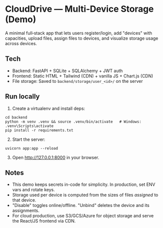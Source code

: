 CloudDrive — Multi‑Device Storage (Demo)
=======================================

A minimal full‑stack app that lets users register/login, add "devices" with capacities, upload files,
assign files to devices, and visualize storage usage across devices.

Tech
----
- Backend: FastAPI + SQLite + SQLAlchemy + JWT auth
- Frontend: Static HTML + Tailwind (CDN) + vanilla JS + Chart.js (CDN)
- File storage: Saved to `backend/storage/user_<id>/` on the server

Run locally
-----------
1) Create a virtualenv and install deps:

```
cd backend
python -m venv .venv && source .venv/bin/activate   # Windows: .venv\Scripts\activate
pip install -r requirements.txt
```

2) Start the server:

```
uvicorn app:app --reload
```

3) Open http://127.0.0.1:8000 in your browser.

Notes
-----
- This demo keeps secrets in-code for simplicity. In production, set ENV vars and rotate keys.
- Storage used per device is computed from the sizes of files *assigned* to that device.
- "Disable" toggles online/offline. "Unbind" deletes the device and its assignments.
- For cloud production, use S3/GCS/Azure for object storage and serve the React/JS frontend via CDN.
